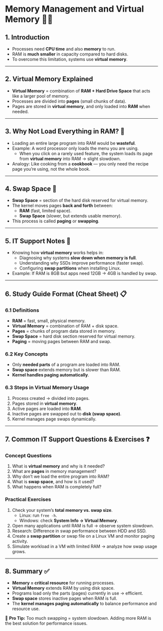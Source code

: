 # Memory Management and Virtual Memory 🧠💾

## 1. Introduction
- Processes need **CPU time** and also **memory** to run.  
- RAM is **much smaller** in capacity compared to hard disks.  
- To overcome this limitation, systems use **virtual memory**.  

---

## 2. Virtual Memory Explained
- **Virtual Memory** = combination of **RAM + Hard Drive Space** that acts like a larger pool of memory.  
- Processes are divided into **pages** (small chunks of data).  
- Pages are stored in **virtual memory**, and only loaded into **RAM** when needed.  

---

## 3. Why Not Load Everything in RAM? 🤔
- Loading an entire large program into RAM would be **wasteful**.  
- Example: A word processor only loads the menu you are using.  
  - When you click on a rarely used feature, the system loads its page from **virtual memory** into RAM → slight slowdown.  
- Analogy: Like cooking from a **cookbook** — you only need the recipe page you’re using, not the whole book.  

---

## 4. Swap Space 🔄
- **Swap Space** = section of the hard disk reserved for virtual memory.  
- The kernel moves pages **back and forth** between:
  - **RAM** (fast, limited space).
  - **Swap Space** (slower, but extends usable memory).  
- This process is called **paging** or **swapping**.  

---

## 5. IT Support Notes 🔑
- Knowing how **virtual memory** works helps in:
  - Diagnosing why systems **slow down when memory is full**.  
  - Understanding why SSDs improve performance (faster swap).  
  - Configuring **swap partitions** when installing Linux.  
- Example: If RAM is 8GB but apps need 12GB → 4GB is handled by swap.  

---

## 6. Study Guide Format (Cheat Sheet) 📋

### 6.1 Definitions
- **RAM** = fast, small, physical memory.  
- **Virtual Memory** = combination of RAM + disk space.  
- **Pages** = chunks of program data stored in memory.  
- **Swap Space** = hard disk section reserved for virtual memory.  
- **Paging** = moving pages between RAM and swap.  

### 6.2 Key Concepts
- Only **needed parts** of a program are loaded into RAM.  
- **Swap space** extends memory but is slower than RAM.  
- **Kernel handles paging automatically**.  

### 6.3 Steps in Virtual Memory Usage
1. Process created → divided into pages.  
2. Pages stored in **virtual memory**.  
3. Active pages are loaded into **RAM**.  
4. Inactive pages are swapped out to **disk (swap space)**.  
5. Kernel manages page swaps dynamically.  

---

## 7. Common IT Support Questions & Exercises ❓

### Concept Questions
1. What is **virtual memory** and why is it needed?  
2. What are **pages** in memory management?  
3. Why don’t we load the entire program into RAM?  
4. What is **swap space**, and how is it used?  
5. What happens when RAM is completely full?  

### Practical Exercises
1. Check your system’s **total memory vs. swap size**.  
   - Linux: run `free -h`.  
   - Windows: check **System Info → Virtual Memory**.  
2. Open many applications until RAM is full → observe system slowdown.  
3. Research: Difference in swap performance between HDD and SSD.  
4. Create a **swap partition** or swap file on a Linux VM and monitor paging activity.  
5. Simulate workload in a VM with limited RAM → analyze how swap usage grows.  

---

## 8. Summary ✅
- **Memory = critical resource** for running processes.  
- **Virtual Memory** extends RAM by using disk space.  
- Programs load only the parts (pages) currently in use → efficient.  
- **Swap space** stores inactive pages when RAM is full.  
- The **kernel manages paging automatically** to balance performance and resource use.  

🔑 **Pro Tip:** Too much swapping = system slowdown. Adding more RAM is the best solution for performance issues.

